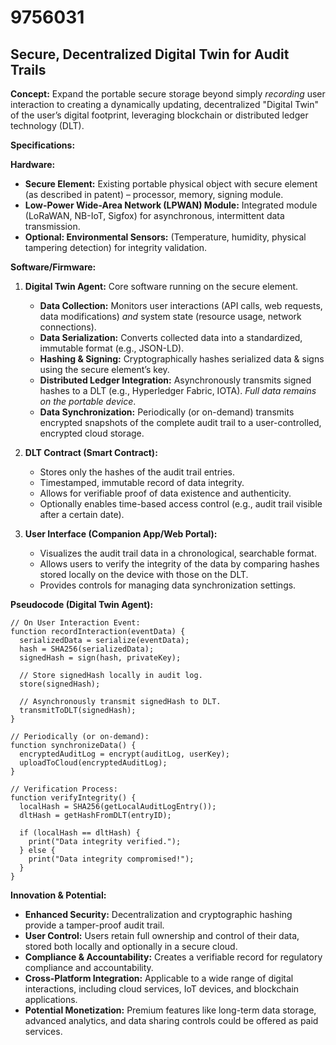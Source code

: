 # 9756031

## Secure, Decentralized Digital Twin for Audit Trails

**Concept:** Expand the portable secure storage beyond simply *recording* user interaction to creating a dynamically updating, decentralized "Digital Twin" of the user’s digital footprint, leveraging blockchain or distributed ledger technology (DLT).

**Specifications:**

**Hardware:**

*   **Secure Element:** Existing portable physical object with secure element (as described in patent) – processor, memory, signing module.
*   **Low-Power Wide-Area Network (LPWAN) Module:** Integrated module (LoRaWAN, NB-IoT, Sigfox) for asynchronous, intermittent data transmission.
*   **Optional: Environmental Sensors:** (Temperature, humidity, physical tampering detection) for integrity validation.

**Software/Firmware:**

1.  **Digital Twin Agent:** Core software running on the secure element.
    *   **Data Collection:** Monitors user interactions (API calls, web requests, data modifications) *and* system state (resource usage, network connections).
    *   **Data Serialization:** Converts collected data into a standardized, immutable format (e.g., JSON-LD).
    *   **Hashing & Signing:** Cryptographically hashes serialized data & signs using the secure element’s key.
    *   **Distributed Ledger Integration:** Asynchronously transmits signed hashes to a DLT (e.g., Hyperledger Fabric, IOTA). *Full data remains on the portable device*.
    *   **Data Synchronization:** Periodically (or on-demand) transmits encrypted snapshots of the complete audit trail to a user-controlled, encrypted cloud storage.

2.  **DLT Contract (Smart Contract):**
    *   Stores only the hashes of the audit trail entries.
    *   Timestamped, immutable record of data integrity.
    *   Allows for verifiable proof of data existence and authenticity.
    *   Optionally enables time-based access control (e.g., audit trail visible after a certain date).

3.  **User Interface (Companion App/Web Portal):**
    *   Visualizes the audit trail data in a chronological, searchable format.
    *   Allows users to verify the integrity of the data by comparing hashes stored locally on the device with those on the DLT.
    *   Provides controls for managing data synchronization settings.

**Pseudocode (Digital Twin Agent):**

```
// On User Interaction Event:
function recordInteraction(eventData) {
  serializedData = serialize(eventData);
  hash = SHA256(serializedData);
  signedHash = sign(hash, privateKey);

  // Store signedHash locally in audit log.
  store(signedHash);

  // Asynchronously transmit signedHash to DLT.
  transmitToDLT(signedHash);
}

// Periodically (or on-demand):
function synchronizeData() {
  encryptedAuditLog = encrypt(auditLog, userKey);
  uploadToCloud(encryptedAuditLog);
}

// Verification Process:
function verifyIntegrity() {
  localHash = SHA256(getLocalAuditLogEntry());
  dltHash = getHashFromDLT(entryID);

  if (localHash == dltHash) {
    print("Data integrity verified.");
  } else {
    print("Data integrity compromised!");
  }
}
```

**Innovation & Potential:**

*   **Enhanced Security:** Decentralization and cryptographic hashing provide a tamper-proof audit trail.
*   **User Control:** Users retain full ownership and control of their data, stored both locally and optionally in a secure cloud.
*   **Compliance & Accountability:** Creates a verifiable record for regulatory compliance and accountability.
*   **Cross-Platform Integration:** Applicable to a wide range of digital interactions, including cloud services, IoT devices, and blockchain applications.
*   **Potential Monetization:** Premium features like long-term data storage, advanced analytics, and data sharing controls could be offered as paid services.